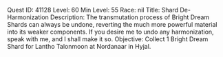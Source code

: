 Quest ID: 41128
Level: 60
Min Level: 55
Race: nil
Title: Shard De-Harmonization
Description: The transmutation process of Bright Dream Shards can always be undone, reverting the much more powerful material into its weaker components. If you desire me to undo any harmonization, speak with me, and I shall make it so.
Objective: Collect 1 Bright Dream Shard for Lantho Talonmoon at Nordanaar in Hyjal.
